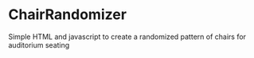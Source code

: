 # ChairRandomizer
Simple HTML and javascript to create a randomized pattern of chairs for auditorium seating
